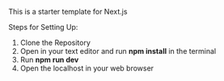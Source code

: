 This is a starter template for Next.js

Steps for Setting Up:
1. Clone the Repository
2. Open in your text editor and run **npm install** in the terminal
3. Run **npm run dev** 
4. Open the localhost in your web browser

